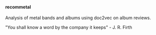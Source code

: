 #### recommetal
Analysis of metal bands and albums using doc2vec on album reviews.

 "You shall know a word by the company it keeps" - J. R. Firth

